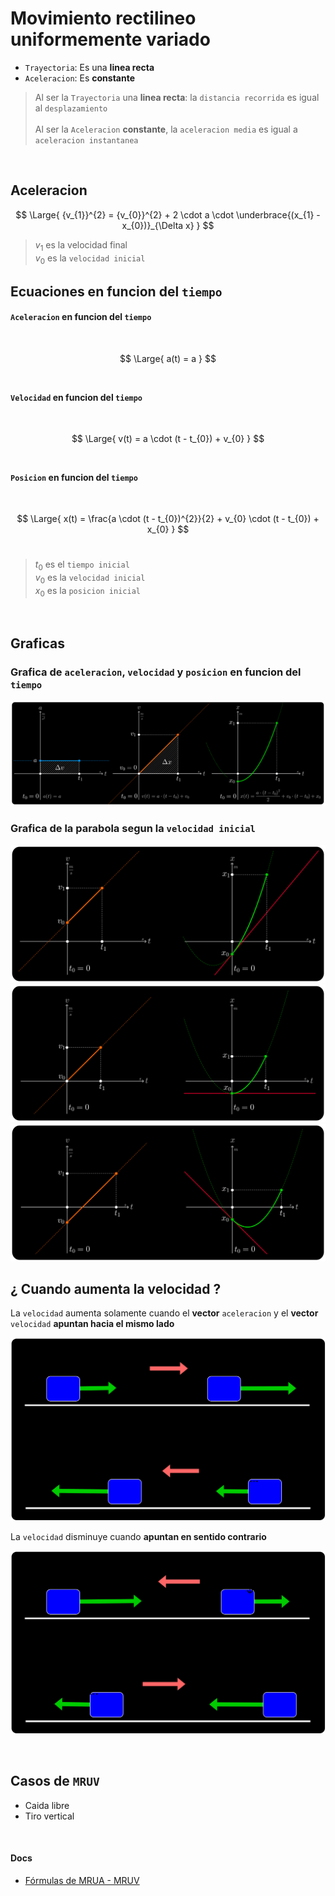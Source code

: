 # Movimiento rectilineo uniformemente variado

- `Trayectoria`: Es una **linea recta**
- `Aceleracion`: Es **constante**


> Al ser la `Trayectoria` una **linea recta**: la `distancia recorrida` es igual al `desplazamiento`
> <br><br>
> Al ser la `Aceleracion` **constante**, la `aceleracion media` es igual a `aceleracion instantanea`





<br>

## Aceleracion



$$
\Large{
    {v_{1}}^{2} = {v_{0}}^{2} + 2 \cdot a \cdot \underbrace{(x_{1} - x_{0})}_{\Delta x}
}  
$$
> $v_1$ es la velocidad final
> <br>
> $v_0$ es la `velocidad inicial`




## Ecuaciones en funcion del `tiempo`

#### `Aceleracion` en funcion del `tiempo`
<br>

$$
    \Large{
        a(t) = a
    }
$$
<br>

#### `Velocidad` en funcion del `tiempo`
<br>

$$
    \Large{
        v(t) = a \cdot (t - t_{0}) + v_{0}
    }
$$
<br>

#### `Posicion` en funcion del `tiempo`
<br>

$$
    \Large{
        x(t) = \frac{a \cdot (t - t_{0})^{2}}{2} + v_{0} \cdot (t - t_{0}) + x_{0}
    }
$$
<br>

> $t_0$ es el `tiempo inicial`
> <br>
> $v_0$ es la `velocidad inicial`
> <br>
> $x_0$ es la `posicion inicial`
> 
<br>

## Graficas

### Grafica de `aceleracion`, `velocidad` y `posicion` en funcion del `tiempo`

![alt](./graficos_1.svg)
<br>

### Grafica de la parabola segun la `velocidad inicial`

![alt](./parabola_1.svg)
![alt](./parabola_2.svg)
![alt](./parabola_3.svg)
<br>


## ¿ Cuando aumenta la velocidad ?

La `velocidad` aumenta solamente cuando el **vector** `aceleracion` y el **vector** `velocidad` **apuntan hacia el mismo lado**

![alt](./velocidad_aumenta.drawio.svg)

La `velocidad` disminuye cuando **apuntan en sentido contrario**

![alt](./velocidad_disminuye.drawio.svg)

<br>

## Casos de `MRUV`

- Caida libre
- Tiro vertical


<br>

#### Docs

- [Fórmulas de MRUA - MRUV](https://www.youtube.com/watch?v=ex3Xq4e6q_c)



